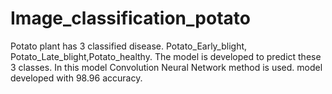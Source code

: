 # Image_classification_potato

Potato plant has 3 classified disease. Potato_Early_blight, Potato_Late_blight,Potato_healthy. 
The model is developed to predict these 3 classes.
In this model Convolution Neural Network method is used. 
model developed with 98.96 accuracy.
